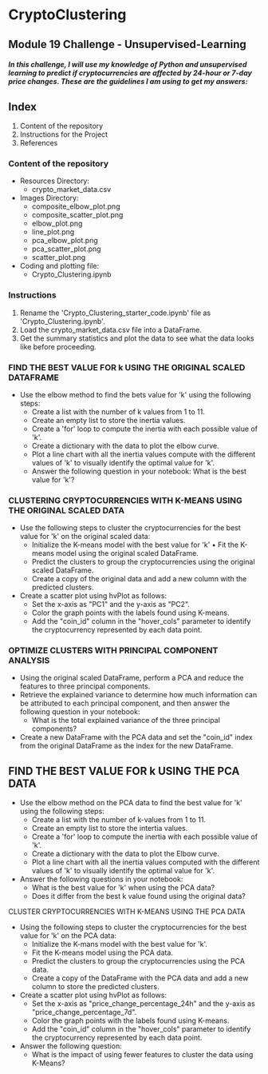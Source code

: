 # CryptoClustering

## Module 19 Challenge - Unsupervised-Learning

##### In this challenge, I will use my knowledge of Python and unsupervised learning to predict if cryptocurrencies are affected by 24-hour or 7-day price changes. These are the guidelines I am using to get my answers:

## Index
1. Content of the repository
2. Instructions for the Project
3. References

### Content of the repository
  * Resources Directory:
    - crypto_market_data.csv
  * Images Directory:
    - composite_elbow_plot.png
    - composite_scatter_plot.png
    - elbow_plot.png
    - line_plot.png
    - pca_elbow_plot.png
    - pca_scatter_plot.png
    - scatter_plot.png
  * Coding and plotting file:
    - Crypto_Clustering.ipynb
### Instructions
  1. Rename the 'Crypto_Clustering_starter_code.ipynb' file as 'Crypto_Clustering.ipynb'.
  2. Load the crypto_market_data.csv file into a DataFrame.
  3. Get the summary statistics and plot the data to see what the data looks like before proceeding.
     
### FIND THE BEST VALUE FOR k USING THE ORIGINAL SCALED DATAFRAME
* Use the elbow method to find the bets value for 'k' using the following steps:
  - Create a list with the number of k values from 1 to 11.
  - Create an empty list to store the inertia values.
  - Create a 'for' loop to compute the inertia with each possible value of 'k'.
  - Create a dictionary with the data to plot the elbow curve.
  - Plot a line chart with all the inertia values compute with the different values of 'k' to visually identify the optimal value for 'k'.
  - Answer the following question in your notebook: What is the best value for 'k'?

### CLUSTERING CRYPTOCURRENCIES WITH K-MEANS USING THE ORIGINAL SCALED DATA
* Use the following steps to cluster the cryptocurrencies for the best value for 'k' on the original scaled data:
  - Initialize the K-means model with the best value for 'k' • Fit the K-means model using the original scaled DataFrame.
  - Predict the clusters to group the cryptocurrencies using the original scaled DataFrame.
  - Create a copy of the original data and add a new column with the predicted clusters.
* Create a scatter plot using hvPlot as follows:
  - Set the x-axis as "PC1" and the y-axis as "PC2".
  - Color the graph points with the labels found using K-means.
  - Add the "coin_id" column in the "hover_cols" parameter to identify the cryptocurrency represented by each data point.

### OPTIMIZE CLUSTERS WITH PRINCIPAL COMPONENT ANALYSIS
* Using the original scaled DataFrame, perform a PCA and reduce the features to three principal components.
* Retrieve the explained variance to determine how much information can be attributed to each principal component, and then answer the following question in your notebook:
  - What is the total explained variance of the three principal components?
* Create a new DataFrame with the PCA data and set the "coin_id" index from the original DataFrame as the index for the new DataFrame.

## FIND THE BEST VALUE FOR k USING THE PCA DATA
* Use the elbow method on the PCA data to find the best value for 'k' using the following steps: 
  - Create a list with the number of k-values from 1 to 11.
  - Create an empty list to store the intertia values.
  - Create a 'for' loop to compute the inertia with each possible value of 'k'.
  - Create a dictionary with the data to plot the Elbow curve.
  - Plot a line chart with all the inertia values computed with the different values of 'k' to visually identify the optimal value for 'k'.
* Answer the following questions in your notebook:
  - What is the best value for 'k' when using the PCA data?
  - Does it differ from the best k value found using the original data?

CLUSTER CRYPTOCURRENCIES WITH K-MEANS USING THE PCA DATA
* Using the following steps to cluster the cryptocurrencies for the best value for 'k' on the PCA data:
  - Initialize the K-mans model with the best value for 'k'.
  - Fit the K-means model using the PCA data.
  - Predict the clusters to group the cryptocurrencies using the PCA data.
  - Create a copy of the DataFrame with the PCA data and add a new column to store the predicted clusters.
* Create a scatter plot using hvPlot as follows:
  - Set the x-axis as "price_change_percentage_24h" and the y-axis as "price_change_percentage_7d".
  - Color the graph points with the labels found using K-means.
  - Add the "coin_id" column in the "hover_cols" parameter to identify the cryptocurrency represented by each data point.
* Answer the following question:
  - What is the impact of using fewer features to cluster the data using K-Means?



